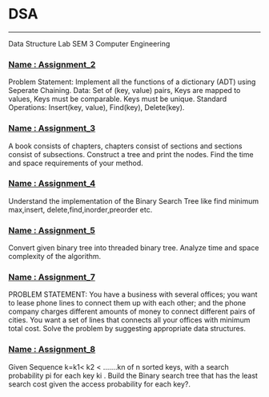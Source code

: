 <h1>DSA</h1>
<hr>
Data Structure Lab SEM 3 Computer Engineering


### <a href="">Name : Assignment_2</a>
Problem Statement: Implement all the functions of a dictionary (ADT) using Seperate Chaining. Data: Set of (key, value) pairs, Keys are mapped to values, Keys must be comparable. Keys must be unique. Standard Operations: Insert(key, value), Find(key), Delete(key).


### <a href="">Name : Assignment_3</a>
A book consists of chapters, chapters consist of sections and sections 
consist of subsections. Construct a tree and print the nodes. Find the 
time and space requirements of your method.


### <a href="">Name : Assignment_4</a>
Understand the implementation of the Binary Search Tree like find minimum
max,insert, delete,find,inorder,preorder etc.


### <a href="">Name : Assignment_5</a>
Convert given binary tree into threaded binary tree. 
Analyze time and space complexity of the algorithm.


### <a href="">Name : Assignment_7</a>
PROBLEM STATEMENT: You have a business with several offices; you want to lease phone lines to connect them up with each other; and the phone company charges different amounts of money to connect different pairs of cities. You want a set of lines that connects all your offices with minimum total cost. Solve the problem by suggesting appropriate data structures.


### <a href="">Name : Assignment_8</a>
Given Sequence k=k1< k2 < …….kn of n sorted keys, with a search probability 
pi for each key ki . Build the Binary search tree that has the least search 
cost given the access probability for each key?.




    
